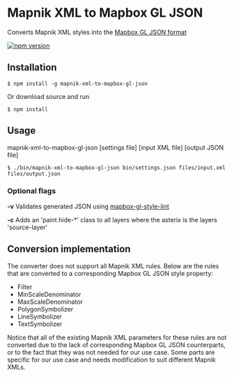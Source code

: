 # Mapnik XML to Mapbox GL JSON

Converts Mapnik XML styles into the [Mapbox GL JSON format](https://www.mapbox.com/mapbox-gl-style-spec/)

[![npm version](https://badge.fury.io/js/mapnik-xml-to-mapbox-gl-json.svg)](http://badge.fury.io/js/mapnik-xml-to-mapbox-gl-json)

## Installation
```
$ npm install -g mapnik-xml-to-mapbox-gl-json
```

Or download source and run

```
$ npm install
```

## Usage
mapnik-xml-to-mapbox-gl-json [settings file] [input XML file] [output JSON file]

```
$ ./bin/mapnik-xml-to-mapbox-gl-json bin/settings.json files/input.xml files/output.json
```

### Optional flags
**-v**  Validates generated JSON using [mapbox-gl-style-lint](https://github.com/mapbox/mapbox-gl-style-lint)

**-c**  Adds an 'paint.hide-*' class to all layers where the asterix is the layers 'source-layer'


## Conversion implementation
The converter does not support all Mapnik XML rules. Below are the rules that are converted to a corresponding Mapbox GL JSON style property:

 - Filter
 - MinScaleDenominator
 - MaxScaleDenominator
 - PolygonSymbolizer
 - LineSymbolizer
 - TextSymbolizer

Notice that all of the existing Mapnik XML parameters for these rules are not converted due to the lack of corresponding Mapbox GL JSON counterparts, or to the fact that they was not needed for our use case. Some parts are specific for our use case and needs modification to suit different Mapnik XMLs.
